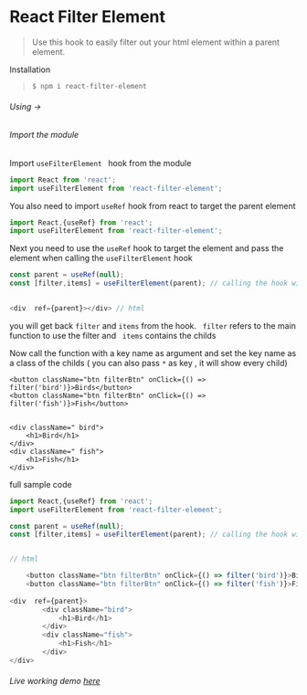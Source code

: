 
# React Filter Element




> Use this hook to easily filter out your html element within a parent element.

Installation
                    
> `$ npm i react-filter-element`

###### Using ->

###### Import the module


Import `useFilterElement ` hook from the module

```javascript
import React from 'react';
import useFilterElement from 'react-filter-element';
```

You also need to import `useRef` hook from react to target the parent element

```javascript
import React,{useRef} from 'react';
import useFilterElement from 'react-filter-element';
```

Next you need to use the `useRef` hook  to target the element and pass the element when calling the `useFilterElement` hook

```javascript
const parent = useRef(null);
const [filter,items] = useFilterElement(parent); // calling the hook with the parent
 

<div  ref={parent}></div> // html
```
you will get back `filter` and `items` from the hook. ` filter` refers to the main function to use the filter and ` items`  contains the childs 

Now call the function with a key name as argument and  set the key name as a class of the childs ( you can also pass `*` as  key , it will show every child)

	<button className="btn filterBtn" onClick={() => filter('bird')}>Birds</button>
	<button className="btn filterBtn" onClick={() => filter('fish')}>Fish</button>
	
	
	<div className=" bird">
		<h1>Bird</h1>
	</div>
	<div className=" fish">
		<h1>Fish</h1>
	</div>
	
	


full sample code


```javascript
import React,{useRef} from 'react';
import useFilterElement from 'react-filter-element';

const parent = useRef(null);
const [filter,items] = useFilterElement(parent); // calling the hook with the parent


// html

	<button className="btn filterBtn" onClick={() => filter('bird')}>Birds</button>
	<button className="btn filterBtn" onClick={() => filter('fish')}>Fish</button>
	
<div  ref={parent}> 
		<div className="bird">
			<h1>Bird</h1>
		</div>
		<div className="fish">
			<h1>Fish</h1>
		</div>
</div>
```
######  Live working demo [here](https://react-filter-element.netlify.app/ "here")
